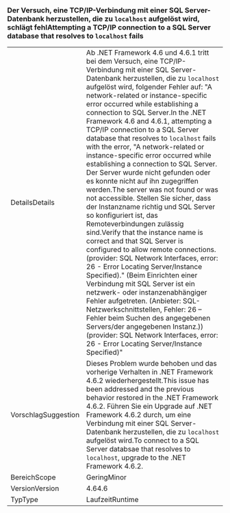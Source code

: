 ### <a name="attempting-a-tcpip-connection-to-a-sql-server-database-that-resolves-to-localhost-fails"></a><span data-ttu-id="c9495-101">Der Versuch, eine TCP/IP-Verbindung mit einer SQL Server-Datenbank herzustellen, die zu `localhost` aufgelöst wird, schlägt fehl</span><span class="sxs-lookup"><span data-stu-id="c9495-101">Attempting a TCP/IP connection to a SQL Server database that resolves to `localhost` fails</span></span>

|   |   |
|---|---|
|<span data-ttu-id="c9495-102">Details</span><span class="sxs-lookup"><span data-stu-id="c9495-102">Details</span></span>|<span data-ttu-id="c9495-103">Ab .NET Framework 4.6 und 4.6.1 tritt bei dem Versuch, eine TCP/IP-Verbindung mit einer SQL Server-Datenbank herzustellen, die zu <code>localhost</code> aufgelöst wird, folgender Fehler auf: &quot;A network-related or instance-specific error occurred while establishing a connection to SQL Server.</span><span class="sxs-lookup"><span data-stu-id="c9495-103">In the .NET Framework 4.6 and 4.6.1, attempting a TCP/IP connection to a SQL Server database that resolves to <code>localhost</code> fails with the error, &quot;A network-related or instance-specific error occurred while establishing a connection to SQL Server.</span></span> <span data-ttu-id="c9495-104">Der Server wurde nicht gefunden oder es konnte nicht auf ihn zugegriffen werden.</span><span class="sxs-lookup"><span data-stu-id="c9495-104">The server was not found or was not accessible.</span></span> <span data-ttu-id="c9495-105">Stellen Sie sicher, dass der Instanzname richtig und SQL Server so konfiguriert ist, das Remoteverbindungen zulässig sind.</span><span class="sxs-lookup"><span data-stu-id="c9495-105">Verify that the instance name is correct and that SQL Server is configured to allow remote connections.</span></span> <span data-ttu-id="c9495-106">(provider: SQL Network Interfaces, error: 26 - Error Locating Server/Instance Specified).&quot; (Beim Einrichten einer Verbindung mit SQL Server ist ein netzwerk- oder instanzenabhängiger Fehler aufgetreten. (Anbieter: SQL-Netzwerkschnittstellen, Fehler: 26 – Fehler beim Suchen des angegebenen Servers/der angegebenen Instanz.))</span><span class="sxs-lookup"><span data-stu-id="c9495-106">(provider: SQL Network Interfaces, error: 26 - Error Locating Server/Instance Specified)&quot;</span></span>|
|<span data-ttu-id="c9495-107">Vorschlag</span><span class="sxs-lookup"><span data-stu-id="c9495-107">Suggestion</span></span>|<span data-ttu-id="c9495-108">Dieses Problem wurde behoben und das vorherige Verhalten in .NET Framework 4.6.2 wiederhergestellt.</span><span class="sxs-lookup"><span data-stu-id="c9495-108">This issue has been addressed and the previous behavior restored in the .NET Framework 4.6.2.</span></span> <span data-ttu-id="c9495-109">Führen Sie ein Upgrade auf .NET Framework 4.6.2 durch, um eine Verbindung mit einer SQL Server-Datenbank herzustellen, die zu <code>localhost</code> aufgelöst wird.</span><span class="sxs-lookup"><span data-stu-id="c9495-109">To connect to a SQL Server databsae that resolves to <code>localhost</code>, upgrade to the .NET Framework 4.6.2.</span></span>|
|<span data-ttu-id="c9495-110">Bereich</span><span class="sxs-lookup"><span data-stu-id="c9495-110">Scope</span></span>|<span data-ttu-id="c9495-111">Gering</span><span class="sxs-lookup"><span data-stu-id="c9495-111">Minor</span></span>|
|<span data-ttu-id="c9495-112">Version</span><span class="sxs-lookup"><span data-stu-id="c9495-112">Version</span></span>|<span data-ttu-id="c9495-113">4.6</span><span class="sxs-lookup"><span data-stu-id="c9495-113">4.6</span></span>|
|<span data-ttu-id="c9495-114">Typ</span><span class="sxs-lookup"><span data-stu-id="c9495-114">Type</span></span>|<span data-ttu-id="c9495-115">Laufzeit</span><span class="sxs-lookup"><span data-stu-id="c9495-115">Runtime</span></span>|

